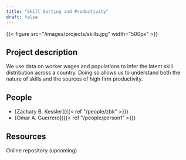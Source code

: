 ```yaml
---
title: "Skill Sorting and Productivity"
draft: false
---
```



{{< figure src="/images/projects/skills.jpg" width="500px" >}}



## Project description

We use data on worker wages and populations to infer the latent skill distribution across a country. Doing so allows us to understand both the nature of skills and the sources of high firm productivity.

## People

* [Zachary B. Kessler]({{< ref "/people/zbk" >}}) 
* [Omar A. Guerrero]({{< ref "/people/person1" >}}) 

## Resources

Online repository (upcoming)